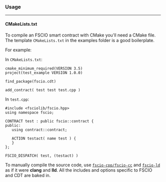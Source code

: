 
### Usage
---
#### CMakeLists.txt
To compile an FSCIO smart contract with CMake you'll need a CMake file. The template `CMakeLists.txt` in the examples folder is a good boilerplate.

For example:

In `CMakeLists.txt`:
```
cmake_minimum_required(VERSION 3.5)
project(test_example VERSION 1.0.0)

find_package(fscio.cdt)

add_contract( test test test.cpp )
```


In `test.cpp`:

```
#include <fsciolib/fscio.hpp>
using namespace fscio;

CONTRACT test : public fscio::contract {
public:
   using contract::contract;

   ACTION testact( name test ) {
   }
};

FSCIO_DISPATCH( test, (testact) )
```

To manually compile the source code, use [`fscio-cpp/fscio-cc`](/tools/fscio-cpp.html) and [`fscio-ld`](/tools/fscio-ld.html) as if it were __clang__ and __lld__. All the includes and options specific to FSCIO and CDT are baked in.
